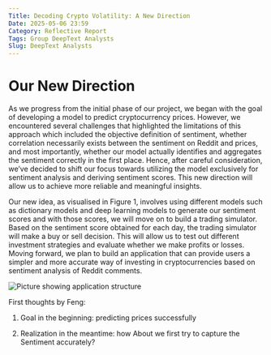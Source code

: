 ```yaml
---
Title: Decoding Crypto Volatility: A New Direction
Date: 2025-05-06 23:59
Category: Reflective Report
Tags: Group DeepText Analysts
Slug: DeepText Analysts
---
```


# Our New Direction

As we progress from the initial phase of our project, we began with the goal of developing a model to predict cryptocurrency prices. However, we encountered several challenges that highlighted the limitations of this approach which included the objective definition of sentiment, whether correlation necessarily exists between the sentiment on Reddit and prices, and most importantly, whether our model actually identifies and aggregates the sentiment correctly in the first place. Hence, after careful consideration, we’ve decided to shift our focus towards utilizing the model exclusively for sentiment analysis and deriving sentiment scores. This new direction will allow us to achieve more reliable and meaningful insights. 

Our new idea, as visualised in Figure 1, involves using different models such as dictionary models and deep learning models to generate our sentiment scores and with those scores, we will move on to build a trading simulator. Based on the sentiment score obtained for each day, the trading simulator will make a buy or sell decision. This will allow us to test out different investment strategies and evaluate whether we make profits or losses. Moving forward, we plan to build an application that can provide users a simpler and more accurate way of investing in cryptocurrencies based on sentiment analysis of Reddit comments.

![Picture showing application structure]({static}/images/DeepText-Analysts-02-application-structure.jpg)

First thoughts by Feng:

1) Goal in the beginning: predicting prices successfully

2) Realization in the meantime: how About we first try to capture the Sentiment accurately?